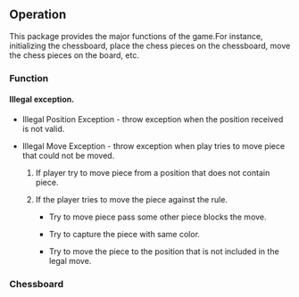 ## Operation

  This package provides the major functions of the game.For instance, initializing the chessboard, place the chess pieces
on the chessboard, move the chess pieces on the board, etc.
   
### Function 

#### Illegal exception.
* Illegal Position Exception - throw exception when the position received is not valid.

* Illegal Move Exception - throw exception when play tries to move piece that could not be moved.

  1. If player try to move piece from a position that does not contain piece.
  
  2. If the player tries to move the piece against the rule.
  
     - Try to move piece pass some other piece blocks the move.
    
     - Try to capture the piece with same color.
     
     - Try to move the piece to the position that is not included in the legal move.
     
### Chessboard
